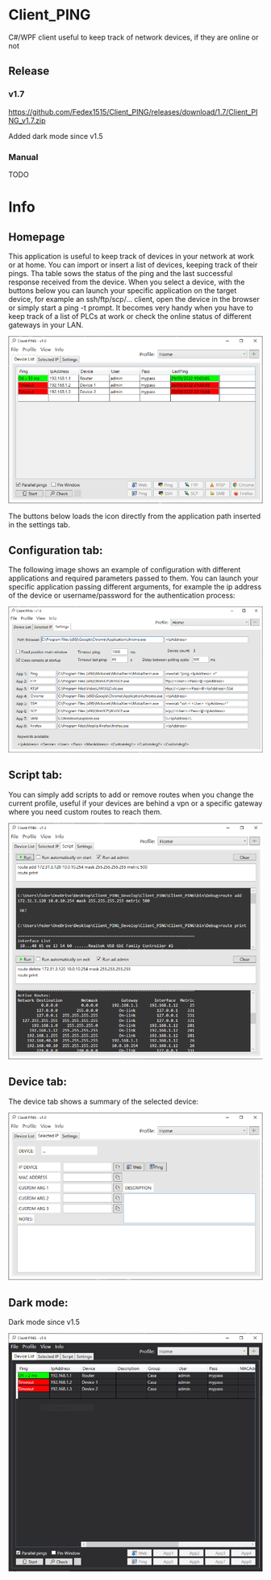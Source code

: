 # Client_PING
C#/WPF client useful to keep track of network devices, if they are online or not

## Release

### v1.7
https://github.com/Fedex1515/Client_PING/releases/download/1.7/Client_PING_v1.7.zip

Added dark mode since v1.5

### Manual
TODO

# Info
## Homepage

This application is useful to keep track of devices in your network at work or at home. You can import or insert a list of devices, keeping track of their pings.
Tha table sows the status of the ping and the last successful response received from the device. When you select a device, with the buttons below you can 
launch your specific application on the target device, for example an ssh/ftp/scp/... client, open the device in the browser or simply start a ping -t prompt.
It becomes very handy when you have to keep track of a list of PLCs at work or check the online status of different gateways in your LAN.

![alt text](https://github.com/Fedex1515/Client_PING/blob/master/Client_PING/Screenshots/Tab_1_Home.PNG?raw=true)

The buttons below loads the icon directly from the application path inserted in the settings tab.

## Configuration tab:

The following image shows an example of configuration with different applications and required parameters passed to them. 
You can launch your specific application passing different arguments, for example the ip address of the device or username/password for the authentication process:

![alt text](https://github.com/Fedex1515/Client_PING/blob/master/Client_PING/Screenshots/Tab_3_Settings.PNG?raw=true)

## Script tab:

You can simply add scripts to add or remove routes when you change the current profile, useful if your devices are behind a vpn or a specific gateway where you need custom routes to reach them.

![alt text](https://github.com/Fedex1515/Client_PING/blob/master/Client_PING/Screenshots/Tab_4_Scripts.PNG?raw=true)

## Device tab:

 The device tab shows a summary of the selected device:
 
 ![alt text](https://github.com/Fedex1515/Client_PING/blob/master/Client_PING/Screenshots/Tab_2_Device.PNG?raw=true)
 
 ## Dark mode:
 
 Dark mode since v1.5
 
 ![alt text](https://github.com/Fedex1515/Client_PING/blob/master/Client_PING/Screenshots/Tab_1_Home_Dark.PNG?raw=true)
